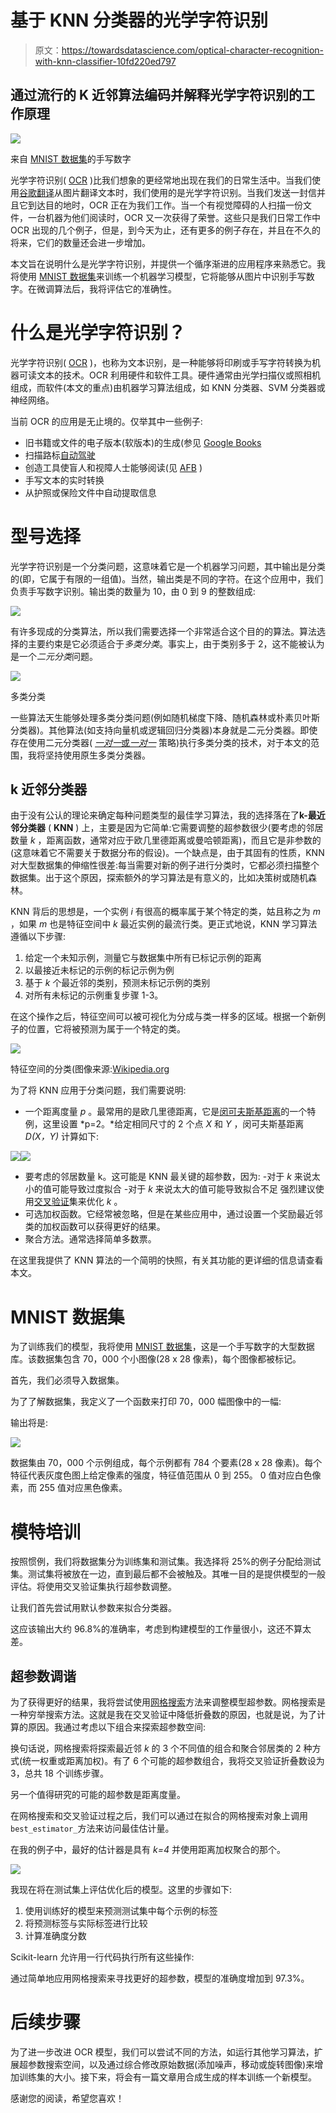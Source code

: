 # 基于 KNN 分类器的光学字符识别

> 原文：<https://towardsdatascience.com/optical-character-recognition-with-knn-classifier-10fd220ed797>

## 通过流行的 K 近邻算法编码并解释光学字符识别的工作原理

![](img/6552a8ba9879f670c8095b132dcf0667.png)

来自 [MNIST 数据集](http://yann.lecun.com/exdb/mnist/)的手写数字

光学字符识别( [OCR](https://en.wikipedia.org/wiki/Optical_character_recognition) )比我们想象的更经常地出现在我们的日常生活中。当我们使用[谷歌翻译](https://translate.google.com/)从图片翻译文本时，我们使用的是光学字符识别。当我们发送一封信并且它到达目的地时，OCR 正在为我们工作。当一个有视觉障碍的人扫描一份文件，一台机器为他们阅读时，OCR 又一次获得了荣誉。这些只是我们日常工作中 OCR 出现的几个例子，但是，到今天为止，还有更多的例子存在，并且在不久的将来，它们的数量还会进一步增加。

本文旨在说明什么是光学字符识别，并提供一个循序渐进的应用程序来熟悉它。我将使用 [MNIST 数据集](http://yann.lecun.com/exdb/mnist/)来训练一个机器学习模型，它将能够从图片中识别手写数字。在微调算法后，我将评估它的准确性。

# 什么是光学字符识别？

光学字符识别( [OCR](https://en.wikipedia.org/wiki/Optical_character_recognition) )，也称为文本识别，是一种能够将印刷或手写字符转换为机器可读文本的技术。OCR 利用硬件和软件工具。硬件通常由光学扫描仪或照相机组成，而软件(本文的重点)由机器学习算法组成，如 KNN 分类器、SVM 分类器或神经网络。

当前 OCR 的应用是无止境的。仅举其中一些例子:

*   旧书籍或文件的电子版本(软版本)的生成(参见 [Google Books](https://books.google.com/)
*   扫描路标[自动驾驶](https://en.wikipedia.org/wiki/Self-driving_car)
*   创造工具使盲人和视障人士能够阅读(见 [AFB](https://www.afb.org/node/16207/optical-character-recognition-systems#:~:text=Optical%20character%20recognition%20(OCR)%20systems,%2C%20recognition%2C%20and%20reading%20text.) )
*   手写文本的实时转换
*   从护照或保险文件中自动提取信息

# 型号选择

光学字符识别是一个分类问题，这意味着它是一个机器学习问题，其中输出是分类的(即，它属于有限的一组值)。当然，输出类是不同的字符。在这个应用中，我们负责手写数字识别。输出类的数量为 10，由 0 到 9 的整数组成:

![](img/aa48461c89f4e1ba48b671410b0a2be5.png)

有许多现成的分类算法，所以我们需要选择一个非常适合这个目的的算法。算法选择的主要约束是它必须适合于*多类分类*。事实上，由于类别多于 2，这不能被认为是一个*二元分类*问题。

![](img/03a75ffbf11d8a0cc70173bf8add37ff.png)

多类分类

一些算法天生能够处理多类分类问题(例如随机梯度下降、随机森林或朴素贝叶斯分类器)。其他算法(如支持向量机或逻辑回归分类器)本身就是二元分类器。即使存在使用二元分类器( [*一对一*或*一对一*](/multi-class-classification-one-vs-all-one-vs-one-94daed32a87b) 策略)执行多类分类的技术，对于本文的范围，我将坚持使用原生多类分类器。

## k 近邻分类器

由于没有公认的理论来确定每种问题类型的最佳学习算法，我的选择落在了**k-最近邻分类器** ( **KNN** ) 上，主要是因为它简单:它需要调整的超参数很少(要考虑的邻居数量 *k* ，距离函数，通常对应于欧几里德距离或曼哈顿距离)，而且它是非参数的(这意味着它不需要关于数据分布的假设)。一个缺点是，由于其固有的性质，KNN 对大型数据集的伸缩性很差:每当需要对新的例子进行分类时，它都必须扫描整个数据集。出于这个原因，探索额外的学习算法是有意义的，比如决策树或随机森林。

KNN 背后的思想是，一个实例 *i* 有很高的概率属于某个特定的类，姑且称之为 *m* ，如果 *m* 也是特征空间中 *k* 最近实例的最流行类。更正式地说，KNN 学习算法遵循以下步骤:

1.  给定一个未知示例，测量它与数据集中所有已标记示例的距离
2.  以最接近未标记的示例的标记示例为例
3.  基于 *k* 个最近邻的类别，预测未标记示例的类别
4.  对所有未标记的示例重复步骤 1-3。

在这个操作之后，特征空间可以被可视化为分成与类一样多的区域。根据一个新例子的位置，它将被预测为属于一个特定的类。

![](img/babe89039cac87140ea255f78034bd65.png)

特征空间的分类(图像来源:[Wikipedia.org](https://en.wikipedia.org/wiki/File:Map1NN.png)

为了将 KNN 应用于分类问题，我们需要说明:

*   一个距离度量 *p* 。最常用的是欧几里德距离，它是[闵可夫斯基距离](https://en.wikipedia.org/wiki/Minkowski_distance)的一个特例，这里设置 *p=2。*给定相同尺寸的 2 个点 *X* 和 *Y* ，闵可夫斯基距离 *D(X，Y)* 计算如下:

![](img/58f36ce7ac9cb918c1e614fdd517e6cb.png)![](img/c6899cf73f0ed184153d545db6e5f2e3.png)

*   要考虑的邻居数量 k。这可能是 KNN 最关键的超参数，因为:
    -对于 *k* 来说太小的值可能导致过度拟合
    -对于 *k* 来说太大的值可能导致拟合不足
    强烈建议使用[交叉验证](https://scikit-learn.org/stable/modules/cross_validation.html)集来优化 *k* 。
*   可选加权函数。它经常被忽略，但是在某些应用中，通过设置一个奖励最近邻类的加权函数可以获得更好的结果。
*   聚合方法。通常选择简单多数票。

在这里我提供了 KNN 算法的一个简明的快照，有关其功能的更详细的信息请查看本文。

# MNIST 数据集

为了训练我们的模型，我将使用 [MNIST 数据集](http://yann.lecun.com/exdb/mnist/)，这是一个手写数字的大型数据库。该数据集包含 70，000 个小图像(28 x 28 像素)，每个图像都被标记。

首先，我们必须导入数据集。

为了了解数据集，我定义了一个函数来打印 70，000 幅图像中的一幅:

输出将是:

![](img/08f9e7d2ad57dec66eb197884e68355d.png)

数据集由 70，000 个示例组成，每个示例都有 784 个要素(28 x 28 像素)。每个特征代表灰度色图上给定像素的强度，特征值范围从 0 到 255。
0 值对应白色像素，而 255 值对应黑色像素。

# 模特培训

按照惯例，我们将数据集分为训练集和测试集。我选择将 25%的例子分配给测试集。测试集将被放在一边，直到最后都不会被触及。其唯一目的是提供模型的一般评估。将使用交叉验证集执行超参数调整。

让我们首先尝试用默认参数来拟合分类器。

这应该输出大约 96.8%的准确率，考虑到构建模型的工作量很小，这还不算太差。

## 超参数调谐

为了获得更好的结果，我将尝试使用[网格搜索](https://en.wikipedia.org/wiki/Hyperparameter_optimization#Grid_search)方法来调整模型超参数。网格搜索是一种穷举搜索方法。这就是我在交叉验证中降低折叠数的原因，也就是说，为了计算的原因。我通过考虑以下组合来探索超参数空间:

换句话说，网格搜索将探索最近邻 *k* 的 3 个不同值的组合和聚合邻居类的 2 种方式(统一权重或距离加权)。有了 6 个可能的超参数组合，我将交叉验证折叠数设为 3，总共 18 个训练步骤。

另一个值得研究的可能的超参数是距离度量。

在网格搜索和交叉验证过程之后，我们可以通过在拟合的网格搜索对象上调用`best_estimator_`方法来访问最佳估计量。

在我的例子中，最好的估计器是具有 *k=4* 并使用距离加权聚合的那个。

![](img/7f0a2d6487197718b47ce6ddf27f4822.png)

我现在将在测试集上评估优化后的模型。这里的步骤如下:

1.  使用训练好的模型来预测测试集中每个示例的标签
2.  将预测标签与实际标签进行比较
3.  计算准确度分数

Scikit-learn 允许用一行代码执行所有这些操作:

通过简单地应用网格搜索来寻找更好的超参数，模型的准确度增加到 97.3%。

# 后续步骤

为了进一步改进 OCR 模型，我们可以尝试不同的方法，如运行其他学习算法，扩展超参数搜索空间，以及通过综合修改原始数据(添加噪声，移动或旋转图像)来增加训练集的大小。接下来，将会有一篇文章用合成生成的样本训练一个新模型。

感谢您的阅读，希望您喜欢！